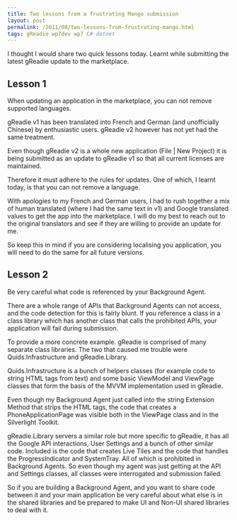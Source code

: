 ```yaml
---
title: Two lessons from a frustrating Mango submission
layout: post
permalink: /2011/08/two-lessons-from-frustrating-mango.html
tags: gReadie wp7dev wp7 C# dotnet
---
```



I thought I would share two quick lessons today. Learnt while submitting the latest gReadie update to the marketplace.  
  
## Lesson 1
  
When updating an application in the marketplace, you can not remove supported languages.   
  
gReadie v1 has been translated into French and German (and unofficially Chinese) by enthusiastic users. gReadie v2 however has not yet had the same treatment.  
  
Even though gReadie v2 is a whole new application (File | New Project) it is being submitted as an update to gReadie v1 so that all current licenses are maintained.  
  
Therefore it must adhere to the rules for updates. One of which, I learnt today, is that you can not remove a language.  
  
With apologies to my French and German users, I had to rush together a mix of human translated (where I had the same text in v1) and Google translated values to get the app into the marketplace. I will do my best to reach out to the original translators and see if they are willing to provide an update for me.  
  
So keep this in mind if you are considering localising you application, you will need to do the same for all future versions.  
  
## Lesson 2
  
Be very careful what code is referenced by your Background Agent.  
  
There are a whole range of APIs that Background Agents can not access, and the code detection for this is fairly blunt. If you reference a class in a class library which has another class that calls the prohibited APIs, your application will fail during submission.  
  
To provide a more concrete example. gReadie is comprised of many separate class libraries. The two that caused me trouble were Quids.Infrastructure and gReadie.Library.  
  
Quids.Infrastructure is a bunch of helpers classes (for example code to string HTML tags from text) and some basic ViewModel and ViewPage classes that form the basis of the MVVM implementation used in gReadie.  
  
Even though my Background Agent just called into the string Extension Method that strips the HTML tags, the code that creates a PhoneApplicationPage was visible both in the ViewPage class and in the Silverlight Toolkit.  
  
gReadie.Library servers a similar role but more specific to gReadie, it has all the Google API interactions, User Settings and a bunch of other similar code. Included is the code that creates Live Tiles and the code that handles the ProgressIndicator and SystemTray. All of which is prohibited in Background Agents. So even though my agent was just getting at the API and Settings classes, all classes were interrogated and submission failed.  
  
So if you are building a Background Agent, and you want to share code between it and your main application be very careful about what else is in the shared libraries and be prepared to make UI and Non-UI shared libraries to deal with it.  
  